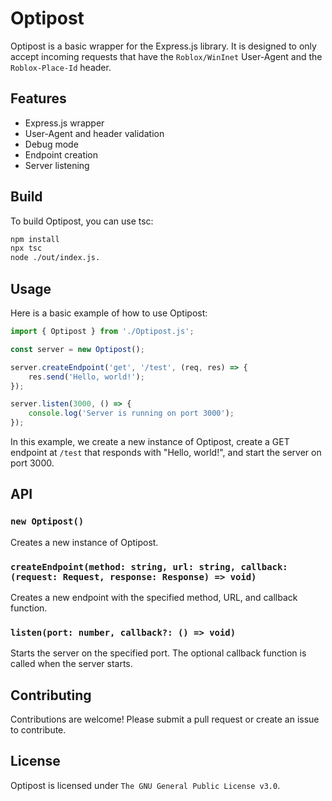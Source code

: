 # Optipost

Optipost is a basic wrapper for the Express.js library. It is designed to only accept incoming requests that have the `Roblox/WinInet` User-Agent and the `Roblox-Place-Id` header.

## Features

- Express.js wrapper
- User-Agent and header validation
- Debug mode
- Endpoint creation
- Server listening

## Build

To build Optipost, you can use tsc:

```bash
npm install
npx tsc
node ./out/index.js.
```

## Usage

Here is a basic example of how to use Optipost:

```typescript
import { Optipost } from './Optipost.js';

const server = new Optipost();

server.createEndpoint('get', '/test', (req, res) => {
    res.send('Hello, world!');
});

server.listen(3000, () => {
    console.log('Server is running on port 3000');
});
```

In this example, we create a new instance of Optipost, create a GET endpoint at `/test` that responds with "Hello, world!", and start the server on port 3000.

## API

### `new Optipost()`

Creates a new instance of Optipost.

### `createEndpoint(method: string, url: string, callback: (request: Request, response: Response) => void)`

Creates a new endpoint with the specified method, URL, and callback function.

### `listen(port: number, callback?: () => void)`

Starts the server on the specified port. The optional callback function is called when the server starts.

## Contributing

Contributions are welcome! Please submit a pull request or create an issue to contribute.

## License

Optipost is licensed under `The GNU General Public License v3.0`.